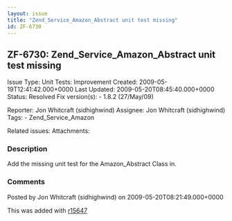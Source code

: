 ```yaml
---
layout: issue
title: "Zend_Service_Amazon_Abstract unit test missing"
id: ZF-6730
---
```


ZF-6730: Zend\_Service\_Amazon\_Abstract unit test missing
----------------------------------------------------------

 Issue Type: Unit Tests: Improvement Created: 2009-05-19T12:41:42.000+0000 Last Updated: 2009-05-20T08:45:40.000+0000 Status: Resolved Fix version(s): - 1.8.2 (27/May/09)
 
 Reporter:  Jon Whitcraft (sidhighwind)  Assignee:  Jon Whitcraft (sidhighwind)  Tags: - Zend\_Service\_Amazon
 
 Related issues: 
 Attachments: 
### Description

Add the missing unit test for the Amazon\_Abstract Class in.

 

 

### Comments

Posted by Jon Whitcraft (sidhighwind) on 2009-05-20T08:21:49.000+0000

This was added with [r15647](http://framework.zend.com/code/changelog/Zend_Framework?cs=15647)

 

 
